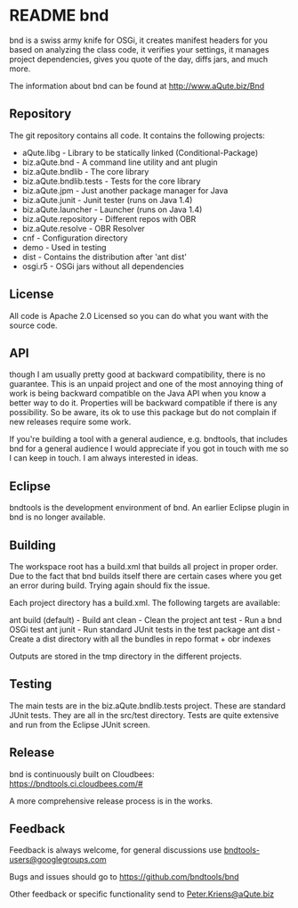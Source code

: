 # README bnd
bnd is a swiss army knife for OSGi, it creates manifest headers for you based on 
analyzing the class code, it verifies your settings, it manages project dependencies,
gives you quote of the day, diffs jars, and much more. 

The information about bnd can be found at http://www.aQute.biz/Bnd

## Repository
The git repository contains all code. It contains the following projects:

* aQute.libg - Library to be statically linked (Conditional-Package)
* biz.aQute.bnd - A command line utility and ant plugin
* biz.aQute.bndlib - The core library
* biz.aQute.bndlib.tests - Tests for the core library
* biz.aQute.jpm - Just another package manager for Java
* biz.aQute.junit - Junit tester (runs on Java 1.4)
* biz.aQute.launcher - Launcher (runs on Java 1.4)
* biz.aQute.repository - Different repos with OBR
* biz.aQute.resolve - OBR Resolver
* cnf - Configuration directory
* demo - Used in testing
* dist - Contains the distribution after 'ant dist'
* osgi.r5 - OSGi jars without all dependencies

## License
All code is Apache 2.0 Licensed so you can do what you want with the source code. 

## API
though I am usually pretty good at backward compatibility, there is no guarantee. This
is an unpaid project and one of the most annoying thing of work is being backward compatible
on the Java API when you know a better way to do it. Properties will be backward compatible
if there is any possibility. So be aware, its ok to use this package but do not complain
if new releases require some work.

If you're building a tool with a general audience, e.g. bndtools,  that includes bnd 
for a general audience I would appreciate if you got in touch with me so I can keep 
in touch. I am always interested in ideas.

## Eclipse
bndtools is the development environment of bnd. An earlier Eclipse plugin in bnd is no longer
available.

## Building
The workspace root has a build.xml that builds all project in proper order. Due
to the fact that bnd builds itself there are certain cases where you get an error
during build. Trying again should fix the issue.

Each project directory has a build.xml. The following targets are available:

ant build (default) - Build
ant clean           - Clean the project
ant test            - Run a bnd OSGi test
ant junit           - Run standard JUnit tests in the test package
ant dist            - Create a dist directory with all the bundles in repo format + obr indexes

Outputs are stored in the tmp directory in the different projects.

## Testing
The main tests are in the biz.aQute.bndlib.tests project. These are standard JUnit tests. They
are all in the src/test directory. Tests are quite extensive and run from the
Eclipse JUnit screen.

## Release
bnd is continuously built on Cloudbees: https://bndtools.ci.cloudbees.com/#

A more comprehensive release process is in the works.

## Feedback
Feedback is always welcome, for general discussions use bndtools-users@googlegroups.com

Bugs and issues should go to https://github.com/bndtools/bnd

Other feedback or specific functionality send to Peter.Kriens@aQute.biz

